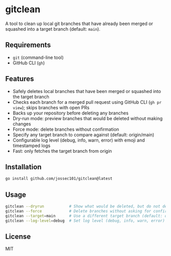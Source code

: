 # gitclean

A tool to clean up local git branches that have already been merged or squashed into a target branch (default: `main`).

## Requirements
- `git` (command-line tool)
- GitHub CLI (`gh`)

## Features
- Safely deletes local branches that have been merged or squashed into the target branch
- Checks each branch for a merged pull request using GitHub CLI (`gh pr view`); skips branches with open PRs
- Backs up your repository before deleting any branches
- Dry-run mode: preview branches that would be deleted without making changes
- Force mode: delete branches without confirmation
- Specify any target branch to compare against (default: origin/main)
- Configurable log level (debug, info, warn, error) with emoji and timestamped logs
- Fast: only fetches the target branch from origin

## Installation

```sh
go install github.com/jossec101/gitclean@latest
```

## Usage

```sh
gitclean --dryrun           # Show what would be deleted, but do not delete anything
gitclean --force            # Delete branches without asking for confirmation
gitclean --target=main      # Use a different target branch (default: origin/main)
gitclean --log-level=debug  # Set log level (debug, info, warn, error)
```

## License
MIT
